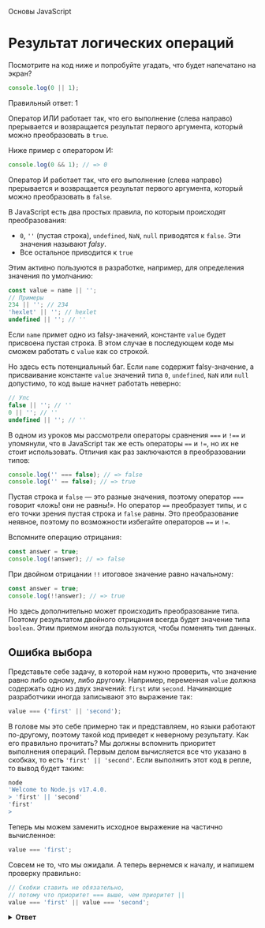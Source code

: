 Основы JavaScript

# Результат логических операций

Посмотрите на код ниже и попробуйте угадать, что будет напечатано на экран?

```js
console.log(0 || 1);
```

Правильный ответ: 1

Оператор ИЛИ работает так, что его выполнение (слева направо) прерывается и возвращается результат первого аргумента, который можно преобразовать в `true`.

Ниже пример с оператором И:

```js
console.log(0 && 1); // => 0
```

Оператор И работает так, что его выполнение (слева направо) прерывается и возвращается результат первого аргумента, который можно преобразовать в `false`.

В JavaScript есть два простых правила, по которым происходят преобразования:

- `0`, `''` (пустая строка), `undefined`, `NaN`, `null` приводятся к `false`. Эти значения называют _falsy_.
- Все остальное приводится к `true`

Этим активно пользуются в разработке, например, для определения значения по умолчанию:

```js
const value = name || '';
// Примеры
234 || ''; // 234
'hexlet' || ''; // hexlet
undefined || ''; // ''
```

Если `name` примет одно из falsy-значений, константе `value` будет присвоена пустая строка. В этом случае в последующем коде мы сможем работать с `value` как со строкой.

Но здесь есть потенциальный баг. Если `name` содержит falsy-значение, а присваивание константе `value` значений типа `0`, `undefined`, `NaN` или `null` допустимо, то код выше начнет работать неверно:

```js
// Упс
false || ''; // ''
0 || ''; // ''
undefined || ''; // ''
```

В одном из уроков мы рассмотрели операторы сравнения `===` и `!==` и упомянули, что в JavaScript так же есть операторы `==` и `!=`, но их не стоит использовать. Отличия как раз заключаются в преобразовании типов:

```js
console.log('' === false); // => false
console.log('' == false); // => true
```

Пустая строка и `false` — это разные значения, поэтому оператор `===` говорит «ложь! они не равны!». Но оператор `==` преобразует типы, и с его точки зрения пустая строка и `false` равны. Это преобразование неявное, поэтому по возможности избегайте операторов `==` и `!=`.

Вспомните операцию отрицания:

```js
const answer = true;
console.log(!answer); // => false
```

При двойном отрицании `!!` итоговое значение равно начальному:

```js
const answer = true;
console.log(!!answer); // => true
```

Но здесь дополнительно может происходить преобразование типа. Поэтому результатом двойного отрицания всегда будет значение типа `boolean`. Этим приемом иногда пользуются, чтобы поменять тип данных.

## Ошибка выбора

Представьте себе задачу, в которой нам нужно проверить, что значение равно либо одному, либо другому. Например, переменная `value` должна содержать одно из двух значений: `first` или `second`. Начинающие разработчики иногда записывают это выражение так:

```js
value === ('first' || 'second');
```

В голове мы это себе примерно так и представляем, но языки работают по-другому, поэтому такой код приведет к неверному результату. Как его правильно прочитать? Мы должны вспомнить приоритет выполнения операций. Первым делом вычисляется все что указано в скобках, то есть `'first' || 'second'`. Если выполнить этот код в репле, то вывод будет таким:

```sh
node
'Welcome to Node.js v17.4.0.
> 'first' || 'second'
'first'
>
```

Теперь мы можем заменить исходное выражение на частично вычисленное:

```js
value === 'first';
```

Совсем не то, что мы ожидали. А теперь вернемся к началу, и напишем проверку правильно:

```js
// Скобки ставить не обязательно,
// потому что приоритет === выше, чем приоритет ||
value === 'first' || value === 'second';
```

<details><summary><b>Ответ</b></summary>
<p>

#### Ответ:

Внутри функции мы сперва определяем переменную `name` с помощью ключевого слова `var`. Это означает, что переменная будет поднята (область памяти под переменную будет выделена во время фазы создания) со значением `undefined` по умолчанию, до тех пора пока исполнение кода не дойдет до строчки, где определяется переменная. Мы еще не определили значение `name` когда пытаемся вывести её в консоль, поэтому в консоли будет `undefined`.

Переменные, определенные с помощью `let` (и `const`), также поднимаются, но в отличие от `var`, не <i>инициализируются</i>. Доступ к ним не возможен до тех пор, пока не выполнится строка их определения (инициализации). Это называется "временная мертвая зона". Когда мы пытаемся обратиться к переменным до того момента как они определены, JavaScript выбрасывает исключение `ReferenceError`.

</p>
</details>
